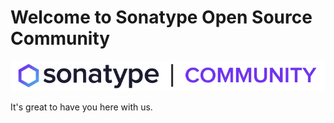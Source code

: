 # Welcome to Sonatype Open Source Community

![Sonatype Community Logo!](./sonatype-community-logo.png "Sonatype Community Logo")

It's great to have you here with us.